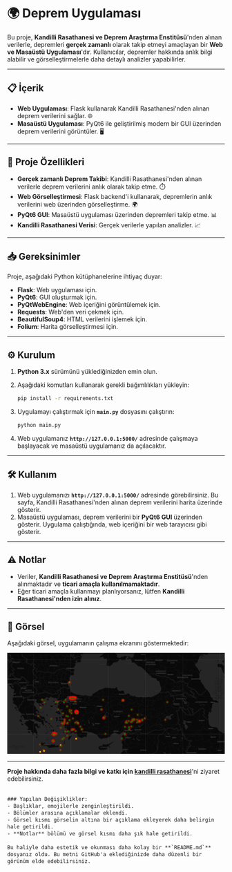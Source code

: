 


# 🌍 Deprem Uygulaması

Bu proje, **Kandilli Rasathanesi ve Deprem Araştırma Enstitüsü**'nden alınan verilerle, depremleri **gerçek zamanlı** olarak takip etmeyi amaçlayan bir **Web ve Masaüstü Uygulaması**'dır. Kullanıcılar, depremler hakkında anlık bilgi alabilir ve görselleştirmelerle daha detaylı analizler yapabilirler.

---

## 📋 İçerik

- **Web Uygulaması**: Flask kullanarak Kandilli Rasathanesi'nden alınan deprem verilerini sağlar. 🌐
- **Masaüstü Uygulaması**: PyQt6 ile geliştirilmiş modern bir GUI üzerinden deprem verilerini görüntüler. 🖥️

---

## 🚀 Proje Özellikleri

- **Gerçek zamanlı Deprem Takibi**: Kandilli Rasathanesi'nden alınan verilerle deprem verilerini anlık olarak takip etme. ⏱️
- **Web Görselleştirmesi**: Flask backend'i kullanarak, depremlerin anlık verilerini web üzerinden görselleştirme. 🌍
- **PyQt6 GUI**: Masaüstü uygulaması üzerinden depremleri takip etme. 📊
- **Kandilli Rasathanesi Verisi**: Gerçek verilerle yapılan analizler. 📈

---

## 📥 Gereksinimler

Proje, aşağıdaki Python kütüphanelerine ihtiyaç duyar:

- **Flask**: Web uygulaması için.
- **PyQt6**: GUI oluşturmak için.
- **PyQtWebEngine**: Web içeriğini görüntülemek için.
- **Requests**: Web'den veri çekmek için.
- **BeautifulSoup4**: HTML verilerini işlemek için.
- **Folium**: Harita görselleştirmesi için.

---

## ⚙️ Kurulum

1. **Python 3.x** sürümünü yüklediğinizden emin olun.
2. Aşağıdaki komutları kullanarak gerekli bağımlılıkları yükleyin:

   ```bash
   pip install -r requirements.txt
   

3. Uygulamayı çalıştırmak için **`main.py`** dosyasını çalıştırın:

   ```bash
   python main.py
   ```

4. Web uygulamanız **`http://127.0.0.1:5000/`** adresinde çalışmaya başlayacak ve masaüstü uygulamanız da açılacaktır.

---

## 🛠️ Kullanım

1. Web uygulamanızı **`http://127.0.0.1:5000/`** adresinde görebilirsiniz. Bu sayfa, Kandilli Rasathanesi'nden alınan deprem verilerini harita üzerinde gösterir.
2. Masaüstü uygulaması, deprem verilerini bir **PyQt6 GUI** üzerinden gösterir. Uygulama çalıştığında, web içeriğini bir web tarayıcısı gibi gösterir.

---

## ⚠️ Notlar

- Veriler, **Kandilli Rasathanesi ve Deprem Araştırma Enstitüsü**'nden alınmaktadır ve **ticari amaçla kullanılmamaktadır**.
- Eğer ticari amaçla kullanmayı planlıyorsanız, lütfen **Kandilli Rasathanesi'nden izin alınız**.

---

## 📸 Görsel

Aşağıdaki görsel, uygulamanın çalışma ekranını göstermektedir:

![Uygulama Görseli](/foto/Ekran%20görüntüsü%202025-04-27%20023227.png)

---

**Proje hakkında daha fazla bilgi ve katkı için [kandilli rasathanesi](https://www.koeri.boun.edu.tr/)**'ni ziyaret edebilirsiniz.
```

### Yapılan Değişiklikler:
- Başlıklar, emojilerle zenginleştirildi.
- Bölümler arasına açıklamalar eklendi.
- Görsel kısmı görselin altına bir açıklama ekleyerek daha belirgin hale getirildi.
- **Notlar** bölümü ve görsel kısmı daha şık hale getirildi. 

Bu haliyle daha estetik ve okunması daha kolay bir **`README.md`** dosyanız oldu. Bu metni GitHub'a eklediğinizde daha düzenli bir görünüm elde edebilirsiniz.